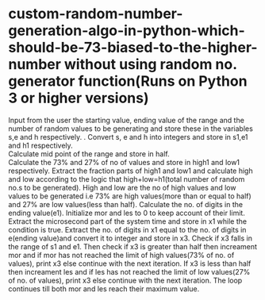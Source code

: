 # custom-random-number-generation-algo-in-python-which-should-be-73-biased-to-the-higher-number without using random no. generator function(Runs on Python 3 or higher versions)
Input from the user the starting value, ending value of the range and the number of random values to be generating and store these in the variables s,e and h respectively.   .
Convert s, e and h into integers and store in s1,e1 and h1 respectively.  
Calculate mid point of the range and store in half.  
Calculate the 73% and 27% of no of values and store in high1 and low1 respectively.
Extract the fraction parts of high1 and low1 and calculate high and low according to the logic that high+low=h1(total number of random no.s to be generated).
High and low are the no of high values and low values to be generated i.e 73% are high values(more than or equal to half) and 27% are low values(less than half).
Calculate the no. of digits in the ending value(e1).
Initialize mor and les to 0 to keep account of their limit.
Extract the microsecond part of the system time and store in x1 while the condition is true.
Extract the no. of digits in x1 equal to the no. of digits in e(ending value)and convert it to integer and store in x3.
Check if x3 falls in the range of s1 and e1.
Then check if x3 is greater than half then increament mor and if mor has not reached the limit of high values(73% of no. of values), print x3 else continue with the next iteration.
If x3 is less than half then increament les and if les has not reached the limit of low values(27% of no. of values), print x3 else continue with the next iteration.
The loop continues till both mor and les reach their maximum value.
